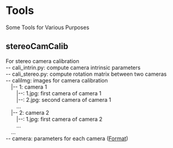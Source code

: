 # Tools
Some Tools for Various Purposes  

## stereoCamCalib
For stereo camera calibration  
-- cali_intrin.py: compute camera intrinsic parameters  
-- cali_stereo.py: compute rotation matrix between two cameras  
-- caliImg: images for camera calibration  
&emsp;|-- 1: camera 1  
&emsp;&emsp;|--: 1.jpg: first camera of camera 1  
&emsp;&emsp;|--: 2.jpg: second camera of camera 1  
&emsp;&emsp;...  
&emsp;|-- 2: camera 2  
&emsp;&emsp;|--: 1.jpg: first camera of camera 2  
&emsp;&emsp;...  
&emsp;...    
-- camera: parameters for each camera ([Format](https://cgl.ethz.ch/publications/papers/paperBee10.php))  